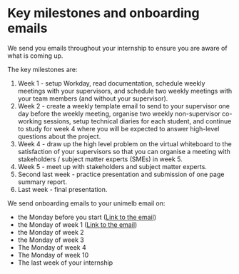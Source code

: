 # Key milestones and onboarding emails

We send you emails throughout your internship to ensure you are aware of what is coming up.

The key milestones are:
1. Week 1 - setup Workday, read documentation, schedule weekly meetings with your supervisors, and schedule two weekly meetings with your team members (and without your supervisor).
2. Week 2 - create a weekly template email to send to your supervisor one day before the weekly meeting, organise two weekly non-supervisor co-working sessions, setup technical diaries for each student, and continue to study for week 4 where you will be expected to answer high-level questions about the project.
3. Week 4 - draw up the high level problem on the virtual whiteboard to the satisfaction of your supervisors so that you can organise a meeting with stakeholders / subject matter experts (SMEs) in week 5.
4. Week 5 - meet up with stakeholders and subject matter experts.
5. Second last week - practice presentation and submission of one page summary report.
6. Last week - final presentation.

We send onboarding emails to your unimelb email on:
- the Monday before you start ([Link to the email](emaiL-one-week-before))
- the Monday of week 1 ([Link to the email](email-week-one))
- the Monday of week 2
- the Monday of week 3
- The Monday of week 4
- The Monday of week 10
- The last week of your internship
